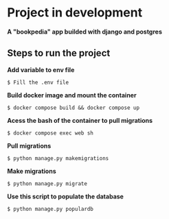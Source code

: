 # Project in development

**A "bookpedia" app builded with django and postgres**

## Steps to run the project

**Add variable to env file**

`$ Fill the .env file`

**Build docker image and mount the container**

`$ docker compose build && docker compose up `

**Acess the bash of the container to pull migrations**

`$ docker compose exec web sh `

**Pull migrations**

`$ python manage.py makemigrations `

**Make migrations**

`$ python manage.py migrate `

**Use this script to populate the database**

`$ python manage.py populardb `



